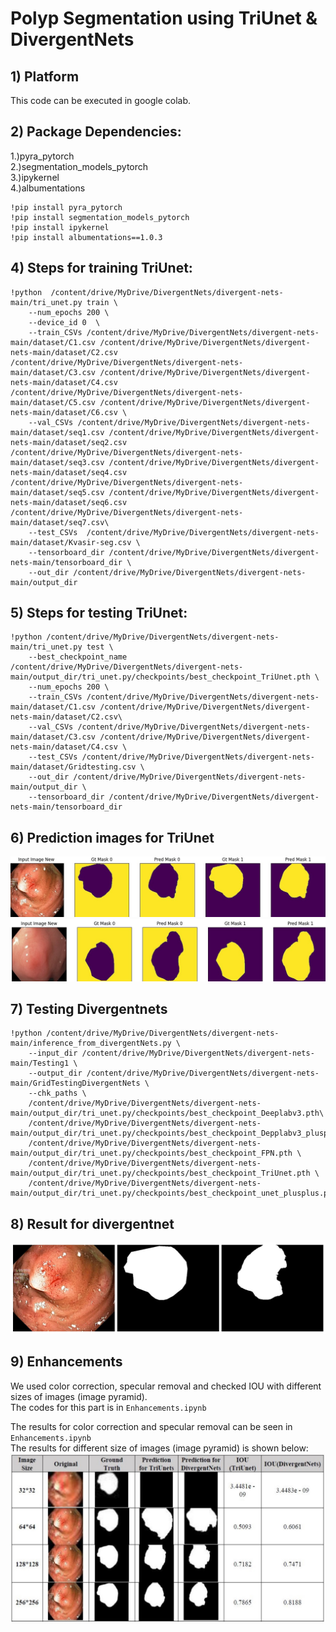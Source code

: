 
# Polyp Segmentation using TriUnet & DivergentNets

## 1) Platform
This code can be executed in google colab.

## 2) Package Dependencies:
1.)pyra_pytorch<br />
2.)segmentation_models_pytorch<br />
3.)ipykernel<br />
4.)albumentations<br />

```
!pip install pyra_pytorch
!pip install segmentation_models_pytorch
!pip install ipykernel
!pip install albumentations==1.0.3
```

## 4) Steps for training TriUnet:
```
!python  /content/drive/MyDrive/DivergentNets/divergent-nets-main/tri_unet.py train \
    --num_epochs 200 \
    --device_id 0  \
    --train_CSVs /content/drive/MyDrive/DivergentNets/divergent-nets-main/dataset/C1.csv /content/drive/MyDrive/DivergentNets/divergent-nets-main/dataset/C2.csv /content/drive/MyDrive/DivergentNets/divergent-nets-main/dataset/C3.csv /content/drive/MyDrive/DivergentNets/divergent-nets-main/dataset/C4.csv /content/drive/MyDrive/DivergentNets/divergent-nets-main/dataset/C5.csv /content/drive/MyDrive/DivergentNets/divergent-nets-main/dataset/C6.csv \
    --val_CSVs /content/drive/MyDrive/DivergentNets/divergent-nets-main/dataset/seq1.csv /content/drive/MyDrive/DivergentNets/divergent-nets-main/dataset/seq2.csv /content/drive/MyDrive/DivergentNets/divergent-nets-main/dataset/seq3.csv /content/drive/MyDrive/DivergentNets/divergent-nets-main/dataset/seq4.csv /content/drive/MyDrive/DivergentNets/divergent-nets-main/dataset/seq5.csv /content/drive/MyDrive/DivergentNets/divergent-nets-main/dataset/seq6.csv /content/drive/MyDrive/DivergentNets/divergent-nets-main/dataset/seq7.csv\
    --test_CSVs  /content/drive/MyDrive/DivergentNets/divergent-nets-main/dataset/Kvasir-seg.csv \
    --tensorboard_dir /content/drive/MyDrive/DivergentNets/divergent-nets-main/tensorboard_dir \
    --out_dir /content/drive/MyDrive/DivergentNets/divergent-nets-main/output_dir 
```
## 5) Steps for testing TriUnet:
```
!python /content/drive/MyDrive/DivergentNets/divergent-nets-main/tri_unet.py test \
    --best_checkpoint_name /content/drive/MyDrive/DivergentNets/divergent-nets-main/output_dir/tri_unet.py/checkpoints/best_checkpoint_TriUnet.pth \
    --num_epochs 200 \
    --train_CSVs /content/drive/MyDrive/DivergentNets/divergent-nets-main/dataset/C1.csv /content/drive/MyDrive/DivergentNets/divergent-nets-main/dataset/C2.csv\
    --val_CSVs /content/drive/MyDrive/DivergentNets/divergent-nets-main/dataset/C3.csv /content/drive/MyDrive/DivergentNets/divergent-nets-main/dataset/C4.csv \
    --test_CSVs /content/drive/MyDrive/DivergentNets/divergent-nets-main/dataset/Gridtesting.csv \
    --out_dir /content/drive/MyDrive/DivergentNets/divergent-nets-main/output_dir \
    --tensorboard_dir /content/drive/MyDrive/DivergentNets/divergent-nets-main/tensorboard_dir
```

## 6) Prediction images for TriUnet
![alt text](https://github.com/SabrinaNasrin/Segmentation-of-Polyps-in-Gastrointestinal-Tract-Images-Final-Code/blob/main/TriUNet%20%26%20DivergentNets/Prediction%20Images%20for%20TriUnet/test_0.jpg?raw=true)
![alt text](https://github.com/SabrinaNasrin/Segmentation-of-Polyps-in-Gastrointestinal-Tract-Images-Final-Code/blob/main/TriUNet%20%26%20DivergentNets/Prediction%20Images%20for%20TriUnet/test_1.jpg?raw=true)

## 7) Testing Divergentnets
```
!python /content/drive/MyDrive/DivergentNets/divergent-nets-main/inference_from_divergentNets.py \
    --input_dir /content/drive/MyDrive/DivergentNets/divergent-nets-main/Testing1 \
    --output_dir /content/drive/MyDrive/DivergentNets/divergent-nets-main/GridTestingDivergentNets \
    --chk_paths \
    /content/drive/MyDrive/DivergentNets/divergent-nets-main/output_dir/tri_unet.py/checkpoints/best_checkpoint_Deeplabv3.pth\
    /content/drive/MyDrive/DivergentNets/divergent-nets-main/output_dir/tri_unet.py/checkpoints/best_checkpoint_Depplabv3_plusplus.pth\
    /content/drive/MyDrive/DivergentNets/divergent-nets-main/output_dir/tri_unet.py/checkpoints/best_checkpoint_FPN.pth \
    /content/drive/MyDrive/DivergentNets/divergent-nets-main/output_dir/tri_unet.py/checkpoints/best_checkpoint_TriUnet.pth \
    /content/drive/MyDrive/DivergentNets/divergent-nets-main/output_dir/tri_unet.py/checkpoints/best_checkpoint_unet_plusplus.pth
 ```
## 8) Result for divergentnet
![alt text](https://github.com/SabrinaNasrin/Segmentation-of-Polyps-in-Gastrointestinal-Tract-Images-Final-Code/blob/main/TriUNet%20%26%20DivergentNets/prediction%20images%20for%20divergentnet/divergentnet%20result.jpg?raw=true)

## 9) Enhancements
We used color correction, specular removal and checked IOU with different sizes of images (image pyramid).<br/>
The codes for this part is in ```Enhancements.ipynb``` 

The results for color correction and specular removal can be seen in ```Enhancements.ipynb``` <br/>
The results for different size of images (image pyramid) is shown below:<br/>
![alt text](https://github.com/SabrinaNasrin/Segmentation-of-Polyps-in-Gastrointestinal-Tract-Images-Final-Code/blob/main/TriUNet%20%26%20DivergentNets/image-pyramid/image%20pyramid.jpg?raw=true)










